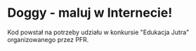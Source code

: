 # Doggy - maluj w Internecie!

Kod powstał na potrzeby udziału w konkursie "Edukacja Jutra" organizowanego przez PFR.
